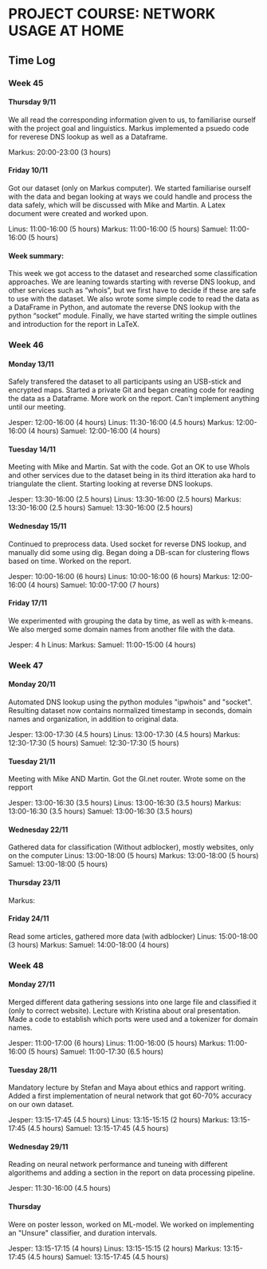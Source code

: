 # PROJECT COURSE: NETWORK USAGE AT HOME

## Time Log

### Week 45
#### Thursday 9/11
We all read the corresponding information given to us, to familiarise ourself with the project goal and linguistics. Markus implemented a psuedo code for reverese DNS lookup as well as a Dataframe.

Markus: 20:00-23:00 (3 hours)


#### Friday 10/11
Got our dataset (only on Markus computer). We started familiarise ourself with the data and began looking at ways we could handle and process the data safely, which will be discussed with Mike and Martin. A Latex document were created and worked upon.

Linus: 11:00-16:00 (5 hours)
Markus: 11:00-16:00 (5 hours)
Samuel: 11:00-16:00 (5 hours)

#### Week summary:
This week we got access to the dataset and researched some classification approaches. We are leaning towards starting with reverse DNS lookup, and other services such as “whois”, but we first have to decide if these are safe to use with the dataset. 
We also wrote some simple code to read the data as a DataFrame in Python, and automate the reverse DNS lookup with the python “socket” module.
Finally, we have started writing the simple outlines and introduction for the report in LaTeX.

### Week 46
#### Monday 13/11
Safely transfered the dataset to all participants using an USB-stick and encrypted maps. Started a private Git and began creating code for reading the data as a Dataframe. More work on the report. Can't implement anything until our meeting.

Jesper: 12:00-16:00 (4 hours)
Linus: 11:30-16:00 (4.5 hours)
Markus: 12:00-16:00 (4 hours)
Samuel: 12:00-16:00 (4 hours)

#### Tuesday 14/11
Meeting with Mike and Martin. Sat with the code. Got an OK to use WhoIs and other services due to the dataset being in its third itteration aka hard to triangulate the client. Starting looking at reverse DNS lookups.

Jesper: 13:30-16:00 (2.5 hours)
Linus: 13:30-16:00 (2.5 hours)
Markus: 13:30-16:00 (2.5 hours)
Samuel: 13:30-16:00 (2.5 hours)

#### Wednesday 15/11
Continued to preprocess data. Used socket for reverse DNS lookup, and manually did some using dig. Began doing a DB-scan for clustering flows based on time. Worked on the report.

Jesper: 10:00-16:00 (6 hours)
Linus: 10:00-16:00 (6 hours)
Markus: 12:00-16:00 (4 hours)
Samuel: 10:00-17:00 (7 hours)

#### Friday 17/11
We experimented with grouping the data by time, as well as with k-means. We also merged some domain names from another file with the data.

Jesper: 4 h
Linus: 
Markus: 
Samuel: 11:00-15:00 (4 hours)

### Week 47

#### Monday 20/11
Automated DNS lookup using the python modules "ipwhois" and "socket". Resulting dataset now contains normalized timestamp in seconds, domain names and organization, in addition to original data.

Jesper: 13:00-17:30 (4.5 hours)
Linus: 13:00-17:30 (4.5 hours)
Markus: 12:30-17:30 (5 hours)
Samuel: 12:30-17:30 (5 hours)

#### Tuesday 21/11
Meeting with Mike AND Martin. Got the Gl.net router. Wrote some on the repport

Jesper: 13:00-16:30 (3.5 hours)
Linus: 13:00-16:30 (3.5 hours)
Markus: 13:00-16:30 (3.5 hours)
Samuel: 13:00-16:30 (3.5 hours)

#### Wednesday 22/11
Gathered data for classification (Without adblocker), mostly websites, only on the computer
Linus: 13:00-18:00 (5 hours)
Markus: 13:00-18:00 (5 hours)
Samuel: 13:00-18:00 (5 hours)

#### Thursday 23/11

Markus:

#### Friday 24/11
Read some articles, gathered more data (with adblocker)
Linus: 15:00-18:00 (3 hours)
Markus:
Samuel: 14:00-18:00 (4 hours)

### Week 48

#### Monday 27/11
Merged different data gathering sessions into one large file and classified it (only to correct website). Lecture with Kristina about oral presentation. Made a code to establish which ports were used and a tokenizer for domain names.

Jesper: 11:00-17:00 (6 hours)
Linus: 11:00-16:00 (5 hours)
Markus: 11:00-16:00 (5 hours)
Samuel: 11:00-17:30 (6.5 hours)

#### Tuesday 28/11
Mandatory lecture by Stefan and Maya about ethics and rapport writing. Added a first implementation of neural network that got 60-70% accuracy on our own dataset.

Jesper: 13:15-17:45 (4.5 hours)
Linus: 13:15-15:15 (2 hours)
Markus: 13:15-17:45 (4.5 hours)
Samuel: 13:15-17:45 (4.5 hours)

#### Wednesday 29/11
Reading on neural network performance and tuneing with different algorithems and adding a section in the report on data processing pipeline.

Jesper: 11:30-16:00 (4.5 hours)

#### Thursday
Were on poster lesson, worked on ML-model. We worked on implementing an "Unsure" classifier, and duration intervals.

Jesper: 13:15-17:15 (4 hours)
Linus: 13:15-15:15 (2 hours)
Markus: 13:15-17:45 (4.5 hours)
Samuel: 13:15-17:45 (4.5 hours)
